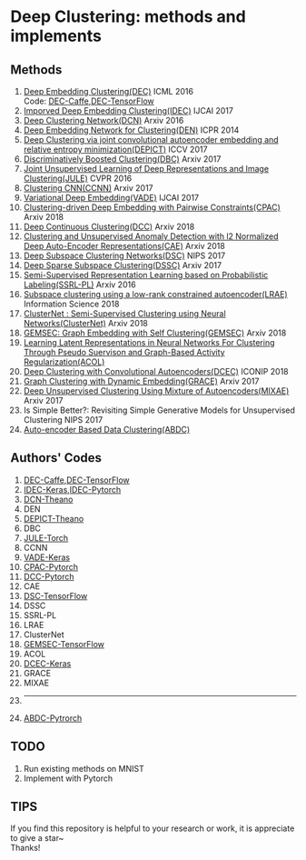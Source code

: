 # Deep Clustering: methods and implements

## Methods
1. [Deep Embedding Clustering(DEC)](http://proceedings.mlr.press/v48/xieb16.pdf) ICML 2016   
Code: [DEC-Caffe](https://github.com/piiswrong/dec),[DEC-TensorFlow](https://github.com/danathughes/DeepEmbeddedClustering)
2. [Imporved Deep Embedding Clustering(IDEC)](https://www.ijcai.org/proceedings/2017/0243.pdf) IJCAI 2017
3. [Deep Clustering Network(DCN)](https://arxiv.org/pdf/1610.04794v1.pdf) Arxiv 2016
4. [Deep Embedding Network for Clustering(DEN)](https://ieeexplore.ieee.org/document/6976982/) ICPR 2014
5. [Deep Clustering via joint convolutional autoencoder embedding and relative entropy minimization(DEPICT)](https://arxiv.org/pdf/1704.06327.pdf) ICCV 2017
6. [Discriminatively Boosted Clustering(DBC)](https://arxiv.org/pdf/1703.07980.pdf) Arxiv 2017
7. [Joint Unsupervised Learning of Deep Representations and Image Clustering(JULE)](https://arxiv.org/pdf/1604.03628.pdf) CVPR 2016
8. [Clustering CNN(CCNN)](https://arxiv.org/pdf/1712.01056.pdf) Arxiv 2017
9. [Variational Deep Embedding(VADE)](https://arxiv.org/pdf/1611.05148.pdf) IJCAI 2017
10. [Clustering-driven Deep Embedding with Pairwise Constraints(CPAC)](https://arxiv.org/pdf/1803.08457.pdf) Arxiv 2018
11. [Deep Continuous Clustering(DCC)](https://arxiv.org/pdf/1803.01449.pdf) Arxiv 2018
12. [Clustering and Unsupervised Anomaly Detection with l2 Normalized Deep Auto-Encoder Representations(CAE)](https://arxiv.org/pdf/1802.00187.pdf) Arxiv 2018
13. [Deep Subspace Clustering Networks(DSC)](http://papers.nips.cc/paper/6608-deep-subspace-clustering-networks.pdf) NIPS 2017
14. [Deep Sparse Subspace Clustering(DSSC)](https://arxiv.org/pdf/1709.08374.pdf) Arxiv 2017
15. [Semi-Supervised Representation Learning based on Probabilistic Labeling(SSRL-PL)](https://arxiv.org/pdf/1605.03072.pdf) Arxiv 2016
16. [Subspace clustering using a low-rank constrained autoencoder(LRAE)](https://www.sciencedirect.com/science/article/pii/S0020025517309659) Information Science 2018
17. [ClusterNet : Semi-Supervised Clustering using Neural Networks(ClusterNet)](https://arxiv.org/pdf/1806.01547.pdf) Arxiv 2018
18. [GEMSEC: Graph Embedding with Self Clustering(GEMSEC)](https://arxiv.org/pdf/1802.03997.pdf) Arxiv 2018
19. [Learning Latent Representations in Neural Networks For Clustering Through Pseudo Suervison and Graph-Based Activity Regularization(ACOL)](https://openreview.net/pdf?id=HkMvEOlAb)
20. [Deep Clustering with Convolutional Autoencoders(DCEC)](https://www.researchgate.net/profile/Xifeng_Guo/publication/320658590_Deep_Clustering_with_Convolutional_Autoencoders/links/5a2ba172aca2728e05dea395/Deep-Clustering-with-Convolutional-Autoencoders.pdf) ICONIP 2018
21. [Graph Clustering with Dynamic Embedding(GRACE)](https://arxiv.org/pdf/1712.08249.pdf) Arxiv 2017
22. [Deep Unsupervised Clustering Using Mixture of Autoencoders(MIXAE)](https://arxiv.org/pdf/1712.07788.pdf) Arxiv 2017
23. Is Simple Better?: Revisiting Simple Generative Models for Unsupervised Clustering
NIPS 2017
24. [Auto-encoder Based Data Clustering(ABDC)](http://nlpr-web.ia.ac.cn/english/irds/People/lwang/M-MCG_EN/Publications/2013/CFS2013CIARP.pdf)

## Authors' Codes
1. [DEC-Caffe](https://github.com/piiswrong/dec),[DEC-TensorFlow](https://github.com/danathughes/DeepEmbeddedClustering)
2. [IDEC-Keras](https://github.com/XifengGuo/IDEC),[IDEC-Pytorch](https://github.com/dawnranger/IDEC-pytorch)
3. [DCN-Theano](https://github.com/boyangumn/DCN-New)
4. DEN
5. [DEPICT-Theano](https://github.com/herandy/DEPICT)
6. DBC
7. [JULE-Torch](https://github.com/jwyang/JULE.torch)
8. CCNN
9. [VADE-Keras](https://github.com/slim1017/VaDE)
10. [CPAC-Pytorch](https://github.com/sharonFogel/CPAC)
11. [DCC-Pytorch](https://github.com/shahsohil/DCC)
12. CAE
13. [DSC-TensorFlow](https://github.com/panji1990/Deep-subspace-clustering-networks)
14. DSSC
15. SSRL-PL
16. LRAE
17. ClusterNet
18. [GEMSEC-TensorFlow](https://github.com/benedekrozemberczki/GEMSEC)
19. ACOL
20. [DCEC-Keras](https://github.com/XifengGuo/DCEC)
21. GRACE
22. MIXAE
23. ___
24. [ABDC-Pytrorch](https://github.com/KellerJordan/Autoencoder-Clustering)

## TODO
1. Run existing methods on MNIST
2. Implement with Pytorch

## TIPS
If you find this repository is helpful to your research or work, it is appreciate to give a star~  
Thanks!
